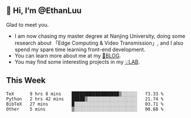 ## 👋 Hi, I’m @EthanLuu

Glad to meet you.

- I am now chasing my master degree at Nanjing University, doing some research about 「Edge Computing & Video Transmission」, and I also spend my spare time learning front-end development.
- You can learn more about me at my [📝BLOG](https://blog.ethanloo.cn).
- You may find some interesting projects in my [💡LAB](https://lab.ethanloo.cn).

## This Week
<!--START_SECTION:waka-->

```text
TeX      9 hrs 8 mins    ██████████████████▒░░░░░░   73.33 %
Python   2 hrs 42 mins   █████▒░░░░░░░░░░░░░░░░░░░   21.74 %
BibTeX   27 mins         █░░░░░░░░░░░░░░░░░░░░░░░░   03.71 %
Other    5 mins          ▒░░░░░░░░░░░░░░░░░░░░░░░░   00.68 %
```

<!--END_SECTION:waka-->

